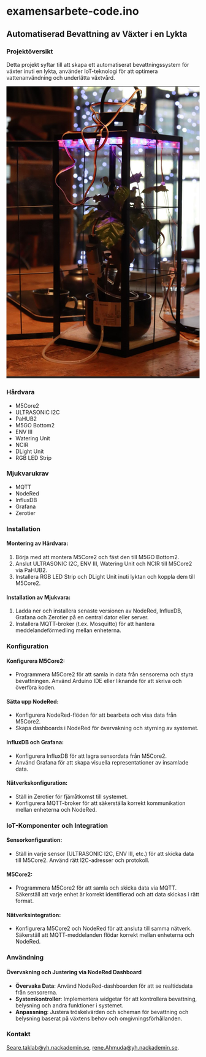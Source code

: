 # examensarbete-code.ino
## Automatiserad Bevattning av Växter i en Lykta

### Projektöversikt
Detta projekt syftar till att skapa ett automatiserat bevattningssystem för växter inuti en lykta, använder IoT-teknologi för att optimera vattenanvändning och underlätta växtvård.

![Bild](./bild/bild.png)


### Hårdvara
- M5Core2
- ULTRASONIC I2C
- PaHUB2
- M5GO Bottom2
- ENV III
- Watering Unit
- NCIR
- DLight Unit
- RGB LED Strip

### Mjukvarukrav
- MQTT
- NodeRed
- InfluxDB
- Grafana
- Zerotier

### Installation
#### Montering av Hårdvara:
1. Börja med att montera M5Core2 och fäst den till M5GO Bottom2.
2. Anslut ULTRASONIC I2C, ENV III, Watering Unit och NCIR till M5Core2 via PaHUB2.
3. Installera RGB LED Strip och DLight Unit inuti lyktan och koppla dem till M5Core2.

#### Installation av Mjukvara:
1. Ladda ner och installera senaste versionen av NodeRed, InfluxDB, Grafana och Zerotier på en central dator eller server.
2. Installera MQTT-broker (t.ex. Mosquitto) för att hantera meddelandeförmedling mellan enheterna.

### Konfiguration
#### Konfigurera M5Core2:
- Programmera M5Core2 för att samla in data från sensorerna och styra bevattningen. Använd Arduino IDE eller liknande för att skriva och överföra koden.

#### Sätta upp NodeRed:
- Konfigurera NodeRed-flöden för att bearbeta och visa data från M5Core2.
- Skapa dashboards i NodeRed för övervakning och styrning av systemet.

#### InfluxDB och Grafana:
- Konfigurera InfluxDB för att lagra sensordata från M5Core2.
- Använd Grafana för att skapa visuella representationer av insamlade data.

#### Nätverkskonfiguration:
- Ställ in Zerotier för fjärråtkomst till systemet.
- Konfigurera MQTT-broker för att säkerställa korrekt kommunikation mellan enheterna och NodeRed.

### IoT-Komponenter och Integration
#### Sensorkonfiguration:
- Ställ in varje sensor (ULTRASONIC I2C, ENV III, etc.) för att skicka data till M5Core2. Använd rätt I2C-adresser och protokoll.

#### M5Core2:
- Programmera M5Core2 för att samla och skicka data via MQTT. Säkerställ att varje enhet är korrekt identifierad och att data skickas i rätt format.

#### Nätverksintegration:
- Konfigurera M5Core2 och NodeRed för att ansluta till samma nätverk. Säkerställ att MQTT-meddelanden flödar korrekt mellan enheterna och NodeRed.

### Användning
#### Övervakning och Justering via NodeRed Dashboard
- **Övervaka Data**: Använd NodeRed-dashboarden för att se realtidsdata från sensorerna.
- **Systemkontroller**: Implementera widgetar för att kontrollera bevattning, belysning och andra funktioner i systemet.
- **Anpassning**: Justera tröskelvärden och scheman för bevattning och belysning baserat på växtens behov och omgivningsförhållanden.

### Kontakt
Seare.taklab@yh.nackademin.se, rene.Ahmuda@yh.nackademin.se.
